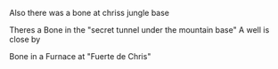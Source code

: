 Also there was a bone at chriss jungle base


Theres a Bone in the "secret tunnel under the mountain base"
	A well is close by


Bone in a Furnace at "Fuerte de Chris"

